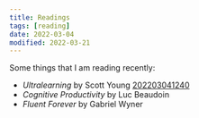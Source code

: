 ```yaml
---
title: Readings
tags: [reading]
date: 2022-03-04
modified: 2022-03-21
---
```


Some things that I am reading recently:

- _Ultralearning_ by Scott Young [202203041240](202203041240.md)
- _Cognitive Productivity_ by Luc Beaudoin
- _Fluent Forever_ by Gabriel Wyner
